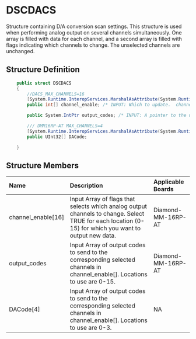 # DSCDACS

Structure containing D/A conversion scan settings. This structure is used when performing analog output on several channels simultaneously. One array is filled with data for each channel, and a second array is filled with flags indicating which channels to change. The unselected channels are unchanged.

## Structure Definition

```csharp
    public struct DSCDACS
    {
        //DACS_MAX_CHANNELS=16
        [System.Runtime.InteropServices.MarshalAsAttribute(System.Runtime.InteropServices.UnmanagedType.ByValArray, SizeConst = 16, ArraySubType = System.Runtime.InteropServices.UnmanagedType.Bool)]
        public int[] channel_enable; /* INPUT: Which to update.  channel_enable[x] = 1 means that output_codes[x] is valid */

        public System.IntPtr output_codes; /* INPUT: A pointer to the user's array of DA codes */

        /// DMM16RP-AT MAX_CHANNELS=4
        [System.Runtime.InteropServices.MarshalAsAttribute(System.Runtime.InteropServices.UnmanagedType.ByValArray, SizeConst = 4, ArraySubType = System.Runtime.InteropServices.UnmanagedType.Struct)]
        public UInt32[] DACode;

    }

```

## Structure Members

| Name | Description | Applicable Boards |
| :--- | :--- | :--- |
| channel\_enable\[16\] | Input Array of flags that selects which analog output channels to change. Select TRUE for each location \(0-15\) for which you want to output new data. | Diamond-MM-16RP-AT |
| output\_codes | Input Array of output codes to send to the corresponding selected channels in channel\_enable\[\]. Locations to use are 0-15. | Diamond-MM-16RP-AT |
| DACode\[4\] | Input Array of output codes to send to the corresponding selected channels in channel\_enable\[\]. Locations to use are 0-3. | NA |

